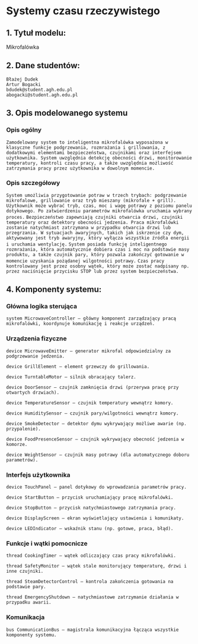# Systemy czasu rzeczywistego

## 1. Tytuł modelu:
Mikrofalówka

## 2. Dane studentów:
```
Błażej Dudek
Artur Bogacki
bdudek@student.agh.edu.pl
abogacki@student.agh.edu.pl
```

## 3. Opis modelowanego systemu
### Opis ogólny
```Zamodelowany system to inteligentna mikrofalówka wyposażona w klasyczne funkcje podgrzewania, rozmrażania i grillowania, z dodatkowymi elementami bezpieczeństwa, czujnikami oraz interfejsem użytkownika. System uwzględnia detekcję obecności drzwi, monitorowanie temperatury, kontroli czasu pracy, a także uwzględnia możliwość zatrzymania pracy przez użytkownika w dowolnym momencie.```

### Opis szczegółowy
```System umożliwia przygotowanie potraw w trzech trybach: podgrzewanie mikrofalowe, grillowanie oraz tryb mieszany (mikrofale + grill). Użytkownik może wybrać tryb, czas, moc i wagę potrawy z poziomu panelu dotykowego. Po zatwierdzeniu parametrów mikrofalówka uruchamia wybrany proces.```
```Bezpieczeństwo zapewniają czujniki otwarcia drzwi, czujniki temperatury oraz detektory obecności jedzenia. Praca mikrofalówki zostanie natychmiast zatrzymana w przypadku otwarcia drzwi lub przegrzania. W sytuacjach awaryjnych, takich jak iskrzenie czy dym, aktywowany jest tryb awaryjny, który wyłącza wszystkie źródła energii i uruchamia wentylację.```
```System posiada funkcję inteligentnego rozmrażania, która automatycznie dobiera czas i moc na podstawie masy produktu, a także czujnik pary, który pozwala zakończyć gotowanie w momencie uzyskania pożądanej wilgotności potrawy.```
```Czas pracy kontrolowany jest przez osobny wątek, który może zostać nadpisany np. przez naciśnięcie przycisku STOP lub przez system bezpieczeństwa.```

## 4. Komponenty systemu:

### Główna logika sterująca

    system MicrowaveController – główny komponent zarządzający pracą mikrofalówki, koordynuje komunikację i reakcje urządzeń.

### Urządzenia fizyczne

    device MicrowaveEmitter – generator mikrofal odpowiedzialny za podgrzewanie jedzenia.

    device GrillElement – element grzewczy do grillowania.

    device TurntableMotor – silnik obracający talerz.

    device DoorSensor – czujnik zamknięcia drzwi (przerywa pracę przy otwartych drzwiach).

    device TemperatureSensor – czujnik temperatury wewnątrz komory.

    device HumiditySensor – czujnik pary/wilgotności wewnątrz komory.

    device SmokeDetector – detektor dymu wykrywający możliwe awarie (np. przypalenie).

    device FoodPresenceSensor – czujnik wykrywający obecność jedzenia w komorze.

    device WeightSensor – czujnik masy potrawy (dla automatycznego doboru parametrów).

### Interfejs użytkownika

    device TouchPanel – panel dotykowy do wprowadzania parametrów pracy.

    device StartButton – przycisk uruchamiający pracę mikrofalówki.

    device StopButton – przycisk natychmiastowego zatrzymania pracy.

    device DisplayScreen – ekran wyświetlający ustawienia i komunikaty.

    device LEDIndicator – wskaźnik stanu (np. gotowe, praca, błąd).

### Funkcje i wątki pomocnicze

    thread CookingTimer – wątek odliczający czas pracy mikrofalówki.

    thread SafetyMonitor – wątek stale monitorujący temperaturę, drzwi i inne czujniki.

    thread SteamDetectorControl – kontrola zakończenia gotowania na podstawie pary.

    thread EmergencyShutdown – natychmiastowe zatrzymanie działania w przypadku awarii.

### Komunikacja

    bus CommunicationBus – magistrala komunikacyjna łącząca wszystkie komponenty systemu.

